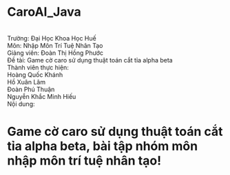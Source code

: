 # CaroAI_Java
<br> Trường: Đại Học Khoa Học Huế
<br> Môn: Nhập Môn Trí Tuệ Nhân Tạo
<br> Giảng viên: Đoàn Thị Hồng Phước
<br> Đề tài: Game cờ caro sử dụng thuật toán cắt tỉa alpha beta
<br> Thành viên thực hiện:
<br>  Hoàng Quốc Khánh
<br>  Hồ Xuân Lâm
<br>  Đoàn Phú Thuận
<br>  Nguyễn Khắc Minh Hiếu
<br> Nội dung:
<br>  <h1>Game cờ caro sử dụng thuật toán cắt tỉa alpha beta, bài tập nhóm môn nhập môn trí tuệ nhân tạo!</h1>
